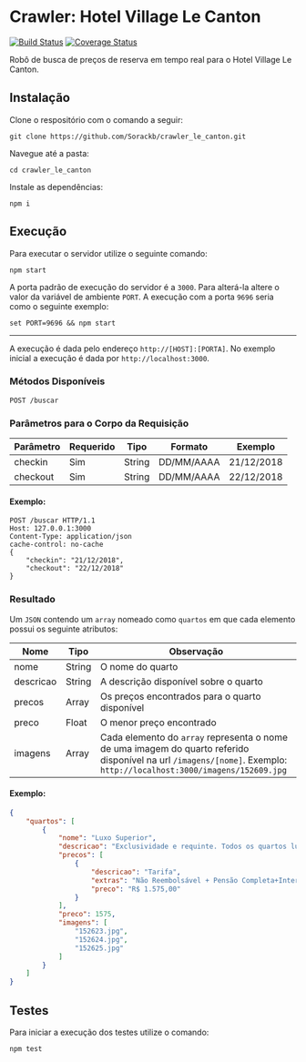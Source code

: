 # Crawler: Hotel Village Le Canton

[![Build Status][ci-img]][ci]
[![Coverage Status][coveralls-img]][coveralls]

[ci-img]:          https://travis-ci.org/Sorackb/crawler_le_canton.svg
[ci]:              https://travis-ci.org/Sorackb/crawler_le_canton
[coveralls-img]:   https://coveralls.io/repos/github/Sorackb/crawler_le_canton/badge.svg?branch=master
[coveralls]:       https://coveralls.io/github/Sorackb/crawler_le_canton?branch=master

Robô de busca de preços de reserva em tempo real para o Hotel Village Le Canton.


## Instalação

Clone o respositório com o comando a seguir:

```
git clone https://github.com/Sorackb/crawler_le_canton.git
```

Navegue até a pasta:

```
cd crawler_le_canton
```

Instale as dependências:

```
npm i
```

## Execução

Para executar o servidor utilize o seguinte comando:

```
npm start
```

A porta padrão de execução do servidor é a `3000`. Para alterá-la altere o valor da variável de ambiente `PORT`. A execução com a porta `9696` seria como o seguinte exemplo:

```
set PORT=9696 && npm start
```

---

A execução é dada pelo endereço `http://[HOST]:[PORTA]`. No exemplo inicial a execução é dada por `http://localhost:3000`.

### Métodos Disponíveis

`POST /buscar`

### Parâmetros para o Corpo da Requisição

| Parâmetro | Requerido | Tipo | Formato | Exemplo |
| --- | --- | --- | --- | --- |
| checkin | Sim | String | DD/MM/AAAA | 21/12/2018 |
| checkout | Sim | String | DD/MM/AAAA | 22/12/2018 |

#### Exemplo:

```
POST /buscar HTTP/1.1
Host: 127.0.0.1:3000
Content-Type: application/json
cache-control: no-cache
{
	"checkin": "21/12/2018",
	"checkout": "22/12/2018"
}
```

### Resultado

Um `JSON` contendo um `array` nomeado como `quartos` em que cada elemento possui os seguinte atributos:

| Nome | Tipo | Observação |
| --- | --- | --- |
| nome | String | O nome do quarto |
| descricao | String | A descrição disponível sobre o quarto |
| precos | Array | Os preços encontrados para o quarto disponível |
| preco | Float | O menor preço encontrado |
| imagens | Array | Cada elemento do `array` representa o nome de uma imagem do quarto referido disponível na url `/imagens/[nome]`. Exemplo: `http://localhost:3000/imagens/152609.jpg` |

#### Exemplo:

```json
{
    "quartos": [
        {
            "nome": "Luxo Superior",
            "descricao": "Exclusividade e requinte. Todos os quartos luxo superior contam com Ar climatizado, TV LCD 32”, SKY, frigobar, telefone, cofre e secador ... ",
            "precos": [
                {
                    "descricao": "Tarifa",
                    "extras": "Não Reembolsável + Pensão Completa+Internet Wi-Fi + Estacionamento",
                    "preco": "R$ 1.575,00"
                }
            ],
            "preco": 1575,
            "imagens": [
                "152623.jpg",
                "152624.jpg",
                "152625.jpg"
            ]
        }
    ]
}
```

## Testes

Para iniciar a execução dos testes utilize o comando:

```
npm test
```